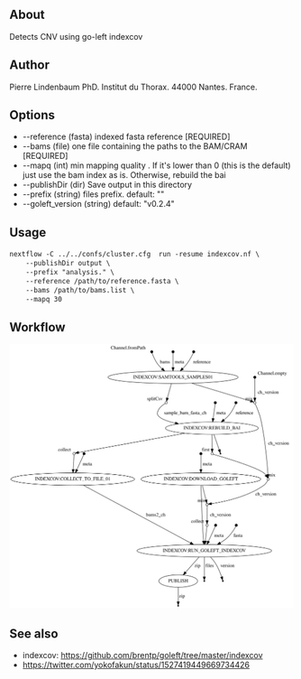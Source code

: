 
## About

Detects CNV using go-left indexcov

## Author

Pierre Lindenbaum PhD. Institut du Thorax. 44000 Nantes. France.

## Options

  * --reference (fasta) indexed fasta reference [REQUIRED]
  * --bams (file) one file containing the paths to the BAM/CRAM [REQUIRED]
  * --mapq (int)  min mapping quality . If it's lower than 0 (this is the default) just use the bam index as is. Otherwise, rebuild the bai
  * --publishDir (dir) Save output in this directory
  * --prefix (string) files prefix. default: ""
  * --goleft_version (string) default: "v0.2.4"

## Usage

```
nextflow -C ../../confs/cluster.cfg  run -resume indexcov.nf \
	--publishDir output \
	--prefix "analysis." \
	--reference /path/to/reference.fasta \
	--bams /path/to/bams.list \
	--mapq 30
```

## Workflow

![workflow](./workflow.svg)
  
## See also

 * indexcov: https://github.com/brentp/goleft/tree/master/indexcov
 * https://twitter.com/yokofakun/status/1527419449669734426


